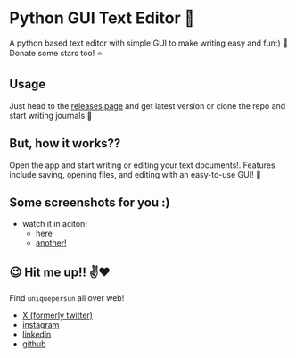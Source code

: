 # Python GUI Text Editor :memo:
A python based text editor with simple GUI to make writing easy and fun:) :pencil: Donate some stars too! :star:


## Usage
Just head to the [releases page](https://github.com/uniquepersun/python-gui-text-editor/releases) and get latest version or clone the repo and start writing journals :memo:


## But, how it works??
Open the app and start writing or editing your text documents!. Features include saving, opening files, and editing with an easy-to-use GUI! :open_file_folder:

 
## Some screenshots for you :)
- watch it in aciton!
    - [here](https://github.com/user-attachments/assets/2cf2c3c9-f584-469d-803b-041782287d49)
    - [another!](https://files.slack.com/files-pri/T0266FRGM-F07D0GFEREX/image.png)

## :wink: Hit me up!! :v::heart:
Find `uniquepersun` all over web!  

- [X (formerly twitter)](https://x.com/uniquepersun) <br>
- [instagram](https://instagram.com/uniquepersun) <br>
-  [linkedin](https://https://www.linkedin.com/in/abhay-tomar-53218530b)<br>
- [github](https://github.com/uniquepersun) <br>
